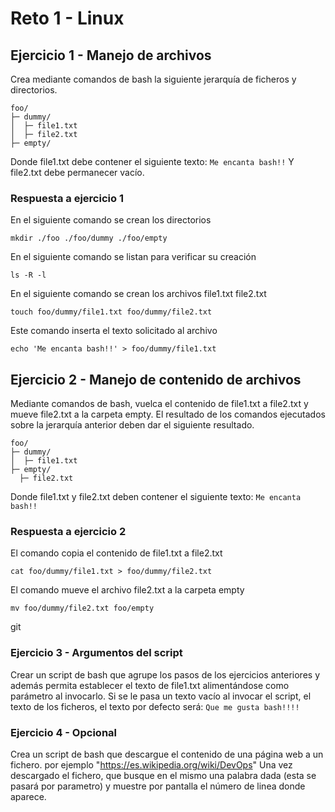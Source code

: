 # Reto 1 - Linux

## Ejercicio 1 - Manejo de archivos

Crea mediante comandos de bash la siguiente jerarquía de ficheros y directorios.

```
foo/
├─ dummy/
│  ├─ file1.txt
│  ├─ file2.txt
├─ empty/
```

Donde file1.txt debe contener el siguiente texto:
`Me encanta bash!!`
Y file2.txt debe permanecer vacío.

### Respuesta a ejercicio 1

En el siguiente comando se crean los directorios

```
mkdir ./foo ./foo/dummy ./foo/empty
```

En el siguiente comando se listan para verificar su creación

```
ls -R -l
```

En el siguiente comando se crean los archivos file1.txt file2.txt

```
touch foo/dummy/file1.txt foo/dummy/file2.txt
```

Este comando inserta el texto solicitado al archivo

```
echo 'Me encanta bash!!' > foo/dummy/file1.txt
```

## Ejercicio 2 - Manejo de contenido de archivos

Mediante comandos de bash, vuelca el contenido de file1.txt a file2.txt y mueve file2.txt a la carpeta empty.
El resultado de los comandos ejecutados sobre la jerarquía anterior deben dar el siguiente resultado.

```
foo/
├─ dummy/
│  ├─ file1.txt
├─ empty/
  ├─ file2.txt
```

Donde file1.txt y file2.txt deben contener el siguiente texto:
`Me encanta bash!!`

### Respuesta a ejercicio 2

El comando copia el contenido de file1.txt a file2.txt

```
cat foo/dummy/file1.txt > foo/dummy/file2.txt
```

El comando mueve el archivo file2.txt a la carpeta empty

```
mv foo/dummy/file2.txt foo/empty
```

git

### Ejercicio 3 - Argumentos del script

Crear un script de bash que agrupe los pasos de los ejercicios anteriores y además permita establecer el texto de file1.txt alimentándose como parámetro al invocarlo.
Si se le pasa un texto vacío al invocar el script, el texto de los ficheros, el texto por defecto será:
`Que me gusta bash!!!!`

### Ejercicio 4 - Opcional

Crea un script de bash que descargue el contenido de una página web a un fichero.
por ejemplo "https://es.wikipedia.org/wiki/DevOps"
Una vez descargado el fichero, que busque en el mismo una palabra dada (esta se pasará por parametro) y muestre por pantalla el número de linea donde aparece.
